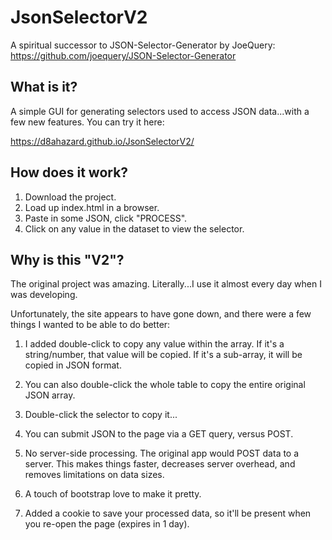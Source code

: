 # JsonSelectorV2
A spiritual successor to JSON-Selector-Generator by JoeQuery: https://github.com/joequery/JSON-Selector-Generator

## What is it? ##
A simple GUI for generating selectors used to access JSON data...with a few new features.
You can try it here:

https://d8ahazard.github.io/JsonSelectorV2/

## How does it work? ##
1. Download the project.
2. Load up index.html in a browser.
3. Paste in some JSON, click "PROCESS".
4. Click on any value in the dataset to view the selector.

## Why is this "V2"? ##
The original project was amazing. Literally...I use it almost every day when I was developing.

Unfortunately, the site appears to have gone down, and there were a few things I wanted to be able to do better:

1. I added double-click to copy any value within the array. If it's a string/number, that value will be copied.
If it's a sub-array, it will be copied in JSON format.

2. You can also double-click the whole table to copy the entire original JSON array.

3. Double-click the selector to copy it...

4. You can submit JSON to the page via a GET query, versus POST.

5. No server-side processing. The original app would POST data to a server.
This makes things faster, decreases server overhead, and removes limitations on data sizes.

6. A touch of bootstrap love to make it pretty.

7. Added a cookie to save your processed data, so it'll be present when you re-open the page (expires in 1 day).

